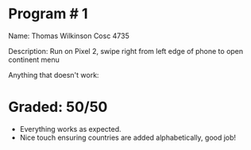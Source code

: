 # Program # 1
Name: Thomas Wilkinson
Cosc 4735

Description:  Run on Pixel 2, swipe right from left edge of phone to open continent menu

Anything that doesn't work:

# Graded: 50/50 #

* Everything works as expected. 
* Nice touch ensuring countries are added alphabetically, good job!

